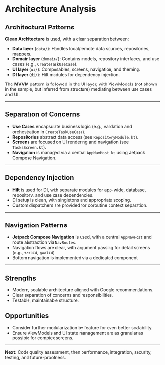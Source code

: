 # Architecture Analysis

## Architectural Patterns

**Clean Architecture** is used, with a clear separation between:
- **Data layer** (`data/`): Handles local/remote data sources, repositories, mappers.
- **Domain layer** (`domain/`): Contains models, repository interfaces, and use cases (e.g., `CreateTaskUseCase`).
- **UI layer** (`ui/`): Composables, screens, navigation, and theming.
- **DI layer** (`di/`): Hilt modules for dependency injection.

The **MVVM** pattern is followed in the UI layer, with ViewModels (not shown in the sample, but inferred from structure) mediating between use cases and UI.

---

## Separation of Concerns
- **Use Cases** encapsulate business logic (e.g., validation and orchestration in `CreateTaskUseCase`).
- **Repositories** abstract data access (see `RepositoryModule.kt`).
- **Screens** are focused on UI rendering and navigation (see `TasksScreen.kt`).
- **Navigation** is managed via a central `AppNavHost.kt` using Jetpack Compose Navigation.

---

## Dependency Injection
- **Hilt** is used for DI, with separate modules for app-wide, database, repository, and use case dependencies.
- DI setup is clean, with singletons and appropriate scoping.
- Custom dispatchers are provided for coroutine context separation.

---

## Navigation Patterns
- **Jetpack Compose Navigation** is used, with a central `AppNavHost` and route abstraction via `NavRoutes`.
- Navigation flows are clear, with argument passing for detail screens (e.g., `taskId`, `goalId`).
- Bottom navigation is implemented via a dedicated component.

---

## Strengths
- Modern, scalable architecture aligned with Google recommendations.
- Clear separation of concerns and responsibilities.
- Testable, maintainable structure.

## Opportunities
- Consider further modularization by feature for even better scalability.
- Ensure ViewModels and UI state management are as granular as possible for complex screens.

---

**Next:** Code quality assessment, then performance, integration, security, testing, and future-proofness.
